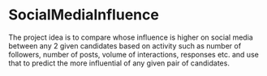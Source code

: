 # SocialMediaInfluence
The project idea is to compare whose influence is higher on social media between any 2 given candidates based on activity such as number of followers, number of posts, volume of interactions, responses etc. and use that to predict the more influential of any given pair of candidates.
